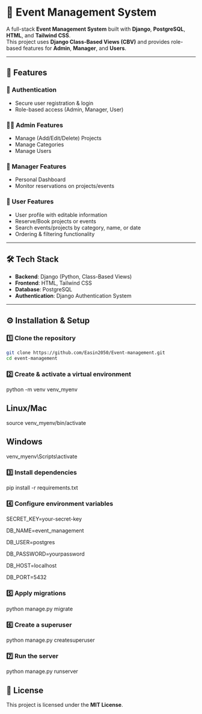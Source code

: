 # 🎉 Event Management System

A full-stack **Event Management System** built with **Django**, **PostgreSQL**, **HTML**, and **Tailwind CSS**.  
This project uses **Django Class-Based Views (CBV)** and provides role-based features for **Admin**, **Manager**, and **Users**.

---

## 🚀 Features

### 🔐 Authentication
- Secure user registration & login
- Role-based access (Admin, Manager, User)

### 👨‍💻 Admin Features
- Manage (Add/Edit/Delete) Projects
- Manage Categories
- Manage Users

### 📂 Manager Features
- Personal Dashboard
- Monitor reservations on projects/events

### 👤 User Features
- User profile with editable information
- Reserve/Book projects or events
- Search events/projects by category, name, or date
- Ordering & filtering functionality

---

## 🛠️ Tech Stack
- **Backend**: Django (Python, Class-Based Views)
- **Frontend**: HTML, Tailwind CSS
- **Database**: PostgreSQL
- **Authentication**: Django Authentication System

---
## ⚙️ Installation & Setup

### 1️⃣ Clone the repository
```bash
git clone https://github.com/Easin2050/Event-management.git
cd event-management
```
### 2️⃣ Create & activate a virtual environment
python -m venv venv_myenv

## Linux/Mac
source venv_myenv/bin/activate  
## Windows
venv_myenv\Scripts\activate  

### 3️⃣ Install dependencies   
pip install -r requirements.txt

### 4️⃣ Configure environment variables
SECRET_KEY=your-secret-key

DB_NAME=event_management

DB_USER=postgres

DB_PASSWORD=yourpassword

DB_HOST=localhost

DB_PORT=5432

### 5️⃣ Apply migrations
python manage.py migrate

### 6️⃣ Create a superuser
python manage.py createsuperuser

### 7️⃣ Run the server
python manage.py runserver

## 📜 License

This project is licensed under the **MIT License**.
